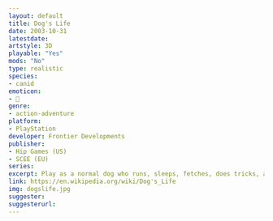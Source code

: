 ```yaml
---
layout: default
title: Dog's Life
date: 2003-10-31
latestdate: 
artstyle: 3D
playable: "Yes"
mods: "No"
type: realistic
species: 
- canid
emoticon: 
- 🐶
genre: 
- action-adventure
platform:
- PlayStation
developer: Frontier Developments
publisher:
- Hip Games (US)
- SCEE (EU)
series: 
excerpt: Play as a normal dog who runs, sleeps, fetches, does tricks, and even does his business in this action-adventure game with a crude sense of humor. The number of dog-related game mechanics squeezed into this game is impressive for a PS2 title.
link: https://en.wikipedia.org/wiki/Dog's_Life
img: dogslife.jpg
suggester: 
suggesterurl:  
---
```


